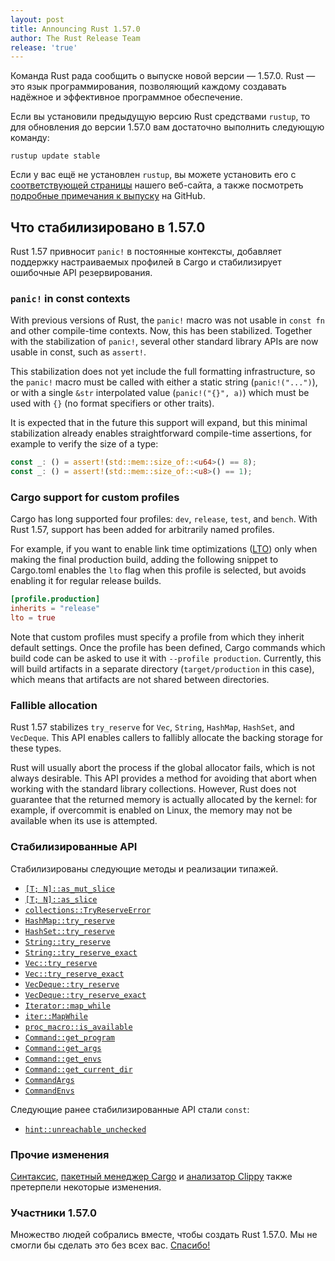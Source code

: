 ```yaml
---
layout: post
title: Announcing Rust 1.57.0
author: The Rust Release Team
release: 'true'
---
```


Команда Rust рада сообщить о выпуске новой версии — 1.57.0. Rust — это язык программирования, позволяющий каждому создавать надёжное и эффективное программное обеспечение.

Если вы установили предыдущую версию Rust средствами `rustup`, то для обновления до версии 1.57.0 вам достаточно выполнить следующую команду:

```console
rustup update stable
```

Если у вас ещё не установлен `rustup`, вы можете установить его с [соответствующей страницы](https://www.rust-lang.org/install.html) нашего веб-сайта, а также посмотреть [подробные примечания к выпуску](https://github.com/rust-lang/rust/blob/master/RELEASES.md#version-1570-2021-12-02) на GitHub.

## Что стабилизировано в 1.57.0

Rust 1.57 привносит `panic!` в постоянные контексты, добавляет поддержку настраиваемых профилей в Cargo и стабилизирует ошибочные API резервирования.

### `panic!` in const contexts

With previous versions of Rust, the `panic!` macro was not usable in `const fn` and other compile-time contexts. Now, this has been stabilized. Together with the stabilization of `panic!`, several other standard library APIs are now usable in const, such as `assert!`.

This stabilization does not yet include the full formatting infrastructure, so the `panic!` macro must be called with either a static string (`panic!("...")`), or with a single `&str` interpolated value (`panic!("{}", a)`) which must be used with `{}` (no format specifiers or other traits).

It is expected that in the future this support will expand, but this minimal stabilization already enables straightforward compile-time assertions, for example to verify the size of a type:

```rust
const _: () = assert!(std::mem::size_of::<u64>() == 8);
const _: () = assert!(std::mem::size_of::<u8>() == 1);
```

### Cargo support for custom profiles

Cargo has long supported four profiles: `dev`, `release`, `test`, and `bench`. With Rust 1.57, support has been added for arbitrarily named profiles.

For example, if you want to enable link time optimizations ([LTO](https://doc.rust-lang.org/nightly/cargo/reference/profiles.html#lto)) only when making the final production build, adding the following snippet to Cargo.toml enables the `lto` flag when this profile is selected, but avoids enabling it for regular release builds.

```toml
[profile.production]
inherits = "release"
lto = true
```

Note that custom profiles must specify a profile from which they inherit default settings. Once the profile has been defined, Cargo commands which build code can be asked to use it with `--profile production`. Currently, this will build artifacts in a separate directory (`target/production` in this case), which means that artifacts are not shared between directories.

### Fallible allocation

Rust 1.57 stabilizes `try_reserve` for `Vec`, `String`, `HashMap`, `HashSet`, and `VecDeque`. This API enables callers to fallibly allocate the backing storage for these types.

Rust will usually abort the process if the global allocator fails, which is not always desirable. This API provides a method for avoiding that abort when working with the standard library collections. However, Rust does not guarantee that the returned memory is actually allocated by the kernel: for example, if overcommit is enabled on Linux, the memory may not be available when its use is attempted.

### Стабилизированные API

Стабилизированы следующие методы и реализации типажей.

- [`[T; N]::as_mut_slice`](https://doc.rust-lang.org/std/primitive.array.html#method.as_mut_slice)
- [`[T; N]::as_slice`](https://doc.rust-lang.org/std/primitive.array.html#method.as_slice)
- [`collections::TryReserveError`](https://doc.rust-lang.org/std/collections/struct.TryReserveError.html)
- [`HashMap::try_reserve`](https://doc.rust-lang.org/std/collections/hash_map/struct.HashMap.html#method.try_reserve)
- [`HashSet::try_reserve`](https://doc.rust-lang.org/std/collections/hash_set/struct.HashSet.html#method.try_reserve)
- [`String::try_reserve`](https://doc.rust-lang.org/alloc/string/struct.String.html#method.try_reserve)
- [`String::try_reserve_exact`](https://doc.rust-lang.org/alloc/string/struct.String.html#method.try_reserve_exact)
- [`Vec::try_reserve`](https://doc.rust-lang.org/std/vec/struct.Vec.html#method.try_reserve)
- [`Vec::try_reserve_exact`](https://doc.rust-lang.org/std/vec/struct.Vec.html#method.try_reserve_exact)
- [`VecDeque::try_reserve`](https://doc.rust-lang.org/std/collections/struct.VecDeque.html#method.try_reserve)
- [`VecDeque::try_reserve_exact`](https://doc.rust-lang.org/std/collections/struct.VecDeque.html#method.try_reserve_exact)
- [`Iterator::map_while`](https://doc.rust-lang.org/std/iter/trait.Iterator.html#method.map_while)
- [`iter::MapWhile`](https://doc.rust-lang.org/std/iter/struct.MapWhile.html)
- [`proc_macro::is_available`](https://doc.rust-lang.org/proc_macro/fn.is_available.html)
- [`Command::get_program`](https://doc.rust-lang.org/std/process/struct.Command.html#method.get_program)
- [`Command::get_args`](https://doc.rust-lang.org/std/process/struct.Command.html#method.get_args)
- [`Command::get_envs`](https://doc.rust-lang.org/std/process/struct.Command.html#method.get_envs)
- [`Command::get_current_dir`](https://doc.rust-lang.org/std/process/struct.Command.html#method.get_current_dir)
- [`CommandArgs`](https://doc.rust-lang.org/std/process/struct.CommandArgs.html)
- [`CommandEnvs`](https://doc.rust-lang.org/std/process/struct.CommandEnvs.html)

Следующие ранее стабилизированные API стали `const`:

- [`hint::unreachable_unchecked`](https://doc.rust-lang.org/std/hint/fn.unreachable_unchecked.html)

### Прочие изменения

[Синтаксис](https://github.com/rust-lang/rust/blob/master/RELEASES.md#version-1570-2021-12-02), [пакетный менеджер Cargo](https://github.com/rust-lang/cargo/blob/master/CHANGELOG.md#cargo-157-2021-12-02) и [анализатор Clippy](https://github.com/rust-lang/rust-clippy/blob/master/CHANGELOG.md#rust-157) также претерпели некоторые изменения.

### Участники 1.57.0

Множество людей собрались вместе, чтобы создать Rust 1.57.0. Мы не смогли бы сделать это без всех вас. [Спасибо!](https://thanks.rust-lang.org/rust/1.57.0/)
